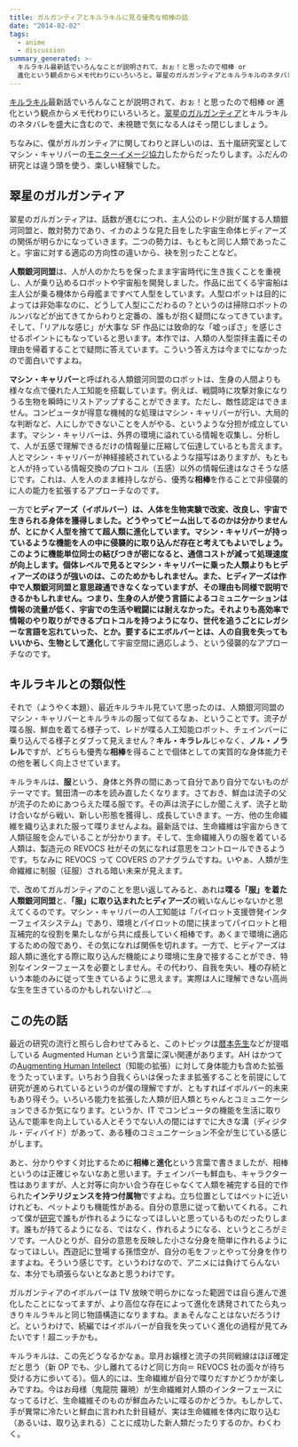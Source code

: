 ```yaml
---
title: ガルガンティアとキルラキルに見る優秀な相棒の話
date: "2014-02-02"
tags:
  - anime
  - discussion
summary_generated: >-
  キルラキル最新話でいろんなことが説明されて、おぉ！と思ったので相棒 or
  進化という観点からメモ代わりにいろいろと。翠星のガルガンティアとキルラキルのネタバレを盛大に含むので、未視聴で気になる人はそっ閉じしましょう。ちなみに、僕がガルガンティアに関してわりと詳しいのは、五十...
---
```


[キルラキル](http://www.kill-la-kill.jp/)最新話でいろんなことが説明されて、おぉ！と思ったので相棒 or 進化という観点からメモ代わりにいろいろと。[翠星のガルガンティア](http://gargantia.jp/)とキルラキルのネタバレを盛大に含むので、未視聴で気になる人はそっ閉じしましょう。

ちなみに、僕がガルガンティアに関してわりと詳しいのは、五十嵐研究室としてマシン・キャリバーの[モニターイメージ協力](https://twitter.com/gar_anime/status/323413743155441666 "【翠星のガルガンティア・みんなでストリーム第1話】③チェインバーのモニターは球状の立体ホログラフモニターです。技術的な可能性について東京大学五十嵐研究室さんにアドバイスを頂きました。 IG平澤")したからだったりします。ふだんの研究とは違う頭を使う、楽しい経験でした。

## 翠星のガルガンティア

翠星のガルガンティアは、話数が進むにつれ、主人公のレド少尉が属する人類銀河同盟と、敵対勢力であり、イカのような見た目をした宇宙生命体ヒディアーズの関係が明らかになっていきます。二つの勢力は、もともと同じ人類であったこと。宇宙に対する適応の方向性の違いから、袂を別ったことなど。

**人類銀河同盟**は、人が人のかたちを保ったまま宇宙時代に生き抜くことを重視し、人が乗り込めるロボットや宇宙船を開発しました。作品に出てくる宇宙船は主人公が乗る機体から母艦まですべて人型をしています。人型ロボットは目的によっては非効率なのに、どうして人型にこだわるの？というのは掃除ロボットのルンバなどが出てきてからわりと定番の、誰もが抱く疑問になってきています。そして、「リアルな感じ」が大事な SF 作品には致命的な「嘘っぽさ」を感じさせるポイントにもなっていると思います。本作では、人類の人型崇拝主義にその理由を帰着することで疑問に答えています。こういう答え方は今までになかったので面白いですよね。

**マシン・キャリバー**と呼ばれる人類銀河同盟のロボットは、生身の人間よりも様々な点で優れた人工知能を搭載しています。例えば、戦闘時に攻撃対象になりうる生物を瞬時にリストアップすることができます。ただし、敵性認定はできません。コンピュータが得意な機械的な処理はマシン・キャリバーが行い、大局的な判断など、人にしかできないことを人がやる、というような分担が成立しています。マシン・キャリバーは、外界の環境に溢れている情報を収集し、分析して、人が五感で理解できるだけの情報量に圧縮して伝達しているとも言えます。人とマシン・キャリバーが神経接続されているような描写はありますが、もともと人が持っている情報交換のプロトコル（五感）以外の情報伝達はなさそうな感じです。これは、人を人のまま維持しながら、優秀な**相棒**を作ることで非侵襲的に人の能力を拡張するアプローチなのです。

一方で**ヒディアーズ（イボルバー）**は、人体を生物実験で改変、改良し、宇宙で生きられる身体を獲得しました。どうやってビーム出してるのかは分かりませんが、とにかく人型を捨てて超人類に進化しています。マシン・キャリバーが持っているような機能を人の中に侵襲的に取り込んだ存在と考えてもよいでしょう。このように機能単位同士の結びつきが密になると、通信コストが減って処理速度が向上します。個体レベルで見るとマシン・キャリバーに乗った人類よりもヒディアーズのほうが強いのは、このためかもしれません。また、ヒディアーズは作中で人類銀河同盟と意思疎通できなくなっていますが、その理由も同様で説明できるかもしれません。つまり、生身の人が使う言語によるコミュニケーションは情報の流量が低く、宇宙での生活や戦闘には耐えなかった。それよりも高効率で情報のやり取りができるプロトコルを持つようになり、世代を追うごとにレガシーな言語を忘れていった、とか。要するにエボルバーとは、人の自我を失ってもいいから、生物として**進化**して宇宙空間に適応しよう、という侵襲的なアプローチなのです。

## キルラキルとの類似性

それで（ようやく本題）、最近キルラキル見ていて思ったのは、人類銀河同盟のマシン・キャリバーとキルラキルの服って似てるなぁ、ということです。流子が喋る服、鮮血を着てる様子って、レドが喋る人工知能ロボット、チェインバーに乗り込んでる様子とダブって見えません？**キル・キラレル**じゃなく、**ノル・ノラレル**ですが、どちらも優秀な**相棒**を得ることで個体としての実質的な身体能力その他を著しく向上させています。

キルラキルは、**服**という、身体と外界の間にあって自分であり自分でないものがテーマです。鷲田清一の本を読み直したくなります。さておき、鮮血は流子の父が流子のためにあつらえた喋る服です。その声は流子にしか聞こえず、流子と助け合いながら戦い、新しい形態を獲得し、成長していきます。一方、他の生命繊維を織り込まれた服って喋りませんよね。最新話では、生命繊維は宇宙からきて人類征服を企んでいることが分かります。そして、生命繊維入りの服を着ている人類は、製造元の REVOCS 社がその気になれば意思をコントロールできるようです。ちなみに REVOCS って COVERS のアナグラムですね。いやぁ、人類が生命繊維に制服（征服）される暗い未来が見えます。

で、改めてガルガンティアのことを思い返してみると、あれは**喋る「服」を着た人類銀河同盟**と、**「服」に取り込まれたヒディアーズ**の戦いなんじゃないかと思えてくるのです。マシン・キャリバーの人工知能は「パイロット支援啓発インターフェイスシステム」であり、環境とパイロットの間に挟まってパイロットと相互補完的な役割を果たしながら共に成長していく相棒です。あくまで環境に適応するための殻であり、その気になれば関係を切れます。一方で、ヒディアーズは超人類に進化する際に取り込んだ機能により環境に生身で接することができ、特別なインターフェースを必要としません。その代わり、自我を失い、種の存続という本能のみに従って生きているように思えます。実際は人に理解できない高尚な生を生きているのかもしれないけど…。

## この先の話

最近の研究の流行と照らし合わせてみると、このトピックは[暦本先生](http://lab.rekimoto.org/)などが提唱している Augmented Human という言葉に深い関連があります。AH はかつての[Augmenting Human Intellect](http://www.dougengelbart.org/pubs/augment-3906.html "Augmenting Human Intellect: A Conceptual Framework")（知能の拡張）に対して身体能力も含めた拡張をうたっています。いちおう自我くらいは保ったまま拡張することを前提にして研究が進められているというのが僕の理解ですが、ともすればイボルバー的未来もあり得そう。いろいろ能力を拡張した人類が旧人類とちゃんとコミュニケーションできるか気になります。というか、IT でコンピュータの機能を生活に取り込んで能率を向上している人とそうでない人の間にはすでに大きな溝（ディジタル・ディバイド）があって、ある種のコミュニケーション不全が生じている感じがします。

あと、分かりやすく対比するために**相棒**と**進化**という言葉で書きましたが、相棒というのは正確じゃないなあと思います。チェインバーも鮮血も、キャラクター性はありますが、人と対等に向かい合う存在じゃなくて人類を補完する目的で作られた**インテリジェンスを持つ付属物**ですよね。立ち位置としてはペットに近いけれども、ペットよりも機能性がある。自分の意思に従って動いてくれる。これって僕が[研究](http://junkato.jp/ja/)で誰もが作れるようになってほしいと思っているものだったりします。誰もが持てるようになる、ではなく、作れるようになる、というところがミソです。一人ひとりが、自分の意思を反映した小さな分身を簡単に作れるようになってほしい。西遊記に登場する孫悟空が、自分の毛をフッとやって分身を作りますよね。そういう感じです。というわけなので、アニメには負けてらんないな、本分でも頑張らないとなあと思うわけです。

ガルガンティアのイボルバーは TV 放映で明らかになった範囲では自ら進んで進化したことになってますが、より高位な存在によって進化を誘発されてたら丸っきりキルラキルと同じ物語構造になりますね。まぁそんなことはないだろうけど。というわけで、続編ではイボルバーが自我を失っていく進化の過程が見てみたいです！超ニッチかも。

キルラキルは、この先どうなるかなぁ。皐月お嬢様と流子の共同戦線はほぼ確定だと思う（新 OP でも、少し離れてるけど同じ方向＝ REVOCS 社の面々が待ち受ける方に歩いてる）。個人的には、生命繊維が自分で喋りだすかどうかが楽しみですね。今はお母様（鬼龍院 羅暁）が生命繊維対人類のインターフェースになってるけど、生命繊維そのものが鮮血みたいに喋るのかどうか。もしかして、手が異常に冷たいと鮮血に言われた針目縫が、実は生命繊維を体内に取り込む（あるいは、取り込まれる）ことに成功した新人類だったりするのか。わくわく。
